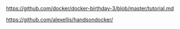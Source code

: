 https://github.com/docker/docker-birthday-3/blob/master/tutorial.md

https://github.com/alexellis/handsondocker/
